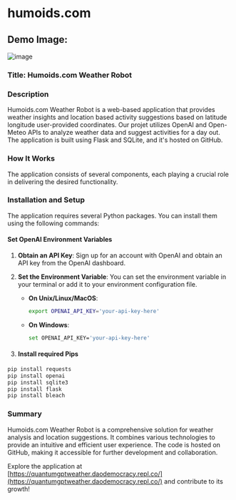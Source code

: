 # humoids.com

## Demo Image:
![image](https://github.com/graylan0/humoids.com/assets/34530588/c711ce5c-b3b6-429a-991a-627e57c8a501)

### Title: Humoids.com Weather Robot

### Description
Humoids.com Weather Robot is a web-based application that provides weather insights and location based activity suggestions based on latitude longitude user-provided coordinates. Our projet utilizes OpenAI and Open-Meteo APIs to analyze weather data and suggest activities for a day out. The application is built using Flask and SQLite, and it's hosted on GitHub.

### How It Works
The application consists of several components, each playing a crucial role in delivering the desired functionality.

### Installation and Setup
The application requires several Python packages. You can install them using the following commands:


#### Set OpenAI Environment Variables
1. **Obtain an API Key**: Sign up for an account with OpenAI and obtain an API key from the OpenAI dashboard.

2. **Set the Environment Variable**: You can set the environment variable in your terminal or add it to your environment configuration file.

   - **On Unix/Linux/MacOS**:
     ```bash
     export OPENAI_API_KEY='your-api-key-here'
     ```

   - **On Windows**:
     ```bash
     set OPENAI_API_KEY='your-api-key-here'
     ```
3. #### Install required Pips

```bash
pip install requests
pip install openai
pip install sqlite3
pip install flask
pip install bleach
```
### Summary
Humoids.com Weather Robot is a comprehensive solution for weather analysis and location suggestions. It combines various technologies to provide an intuitive and efficient user experience. The code is hosted on GitHub, making it accessible for further development and collaboration.

Explore the application at [https://quantumgptweather.daodemocracy.repl.co/](https://quantumgptweather.daodemocracy.repl.co/) and contribute to its growth!
